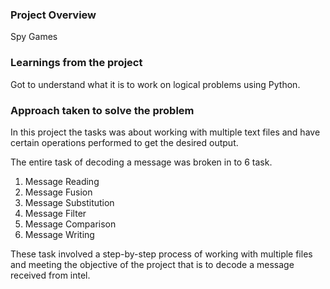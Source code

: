 ### Project Overview

 Spy Games


### Learnings from the project

 Got to understand what it is to work on logical problems using Python.


### Approach taken to solve the problem

 In this project the tasks was about working with multiple text files and have certain operations performed to get the desired output. 

The entire task of decoding a message was broken in to 6 task. 
1.	Message Reading
2.	Message Fusion
3.	Message Substitution
4.	Message Filter
5.	Message Comparison
6.	Message Writing

These task involved a step-by-step process of working with multiple files and  meeting the objective of the project that is to decode a message received from intel.



